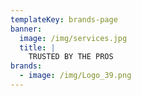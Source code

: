 ```yaml
---
templateKey: brands-page
banner:
  image: /img/services.jpg
  title: |
    TRUSTED BY THE PROS
brands:
  - image: /img/Logo_39.png
---
```



